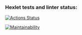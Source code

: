 ### Hexlet tests and linter status:
[![Actions Status](https://github.com/motemere/java-project-lvl1/workflows/hexlet-check/badge.svg)](https://github.com/motemere/java-project-lvl1/actions)

[![Maintainability](https://api.codeclimate.com/v1/badges/a99a88d28ad37a79dbf6/maintainability)](https://codeclimate.com/github/codeclimate/codeclimate/maintainability)

